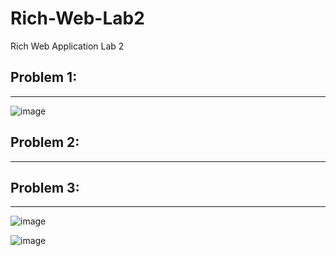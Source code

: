 # Rich-Web-Lab2
Rich Web Application Lab 2

Problem 1:
-------
-------
![image](https://user-images.githubusercontent.com/71874472/197413804-98dd3503-40a5-4483-9ba0-d515198963aa.png)

Problem 2:
-------
-------

Problem 3:
-------
-------
![image](https://user-images.githubusercontent.com/71874472/200196657-790e3c69-e8e7-469c-bb9c-017b0f0c4e30.png)

![image](https://user-images.githubusercontent.com/71874472/200197650-ab8a2934-dc59-4f3a-9b4d-0ae655a06221.png)




